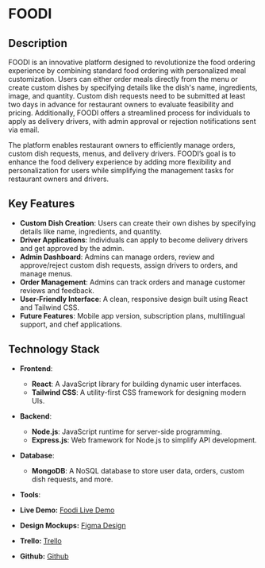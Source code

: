 

# FOODI 

## Description

FOODI is an innovative platform designed to revolutionize the food ordering experience by combining standard food ordering with personalized meal customization. Users can either order meals directly from the menu or create custom dishes by specifying details like the dish's name, ingredients, image, and quantity. Custom dish requests need to be submitted at least two days in advance for restaurant owners to evaluate feasibility and pricing. Additionally, FOODI offers a streamlined process for individuals to apply as delivery drivers, with admin approval or rejection notifications sent via email.

The platform enables restaurant owners to efficiently manage orders, custom dish requests, menus, and delivery drivers. FOODI’s goal is to enhance the food delivery experience by adding more flexibility and personalization for users while simplifying the management tasks for restaurant owners and drivers.

## Key Features
- **Custom Dish Creation**: Users can create their own dishes by specifying details like name, ingredients, and quantity.
- **Driver Applications**: Individuals can apply to become delivery drivers and get approved by the admin.
- **Admin Dashboard**: Admins can manage orders, review and approve/reject custom dish requests, assign drivers to orders, and manage menus.
- **Order Management**: Admins can track orders and manage customer reviews and feedback.
- **User-Friendly Interface**: A clean, responsive design built using React and Tailwind CSS.
- **Future Features**: Mobile app version, subscription plans, multilingual support, and chef applications.

## Technology Stack

- **Frontend**:
  - **React**: A JavaScript library for building dynamic user interfaces.
  - **Tailwind CSS**: A utility-first CSS framework for designing modern UIs.
  
- **Backend**:
  - **Node.js**: JavaScript runtime for server-side programming.
  - **Express.js**: Web framework for Node.js to simplify API development.

- **Database**:
  - **MongoDB**: A NoSQL database to store user data, orders, custom dish requests, and more.

- **Tools**:
  
- **Live Demo:** [Foodi Live Demo](https://foodi-website.vercel.app/)
- **Design Mockups:** [Figma Design](https://www.figma.com/design/X3ViaUyicJoBDUpqvgttXI/FOODI?node-id=0-1&t=f5bvMmX1uYbQRP2l-0)
- **Trello:** [Trello](https://trello.com/b/6JEGftAx/foodi)

- **Github:** [Github](https://github.com/AbedAlmajed/FOODI-Backend.git)

